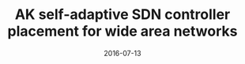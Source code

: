 ---
title: "AK self-adaptive SDN controller placement for wide area networks"
authors:
- Xiao Peng
- Li Zhiyang
- Guo Song
- Qi Heng
- Qu Wenyu
- Yu Haisheng

date: "2016-07-13"
doi: ""

# Publication type.
# 1 = Conference paper; 2 = Journal article;
# 3 = Preprint Paper; 4 = Report; 5 = Book; 6 = Book section;
# 7 = Thesis; 8 = Patent
publication_types: ["2"]

# Publication name and optional abbreviated publication name.
publication: "*Frontiers of Information Technology Electronic Engineering*"
publication_short: "FITEE"

url_pdf:
# url_code: ''
# url_dataset: ''
# url_poster: ''
# url_project: ''
# url_slides: ''
# url_video: ''

---